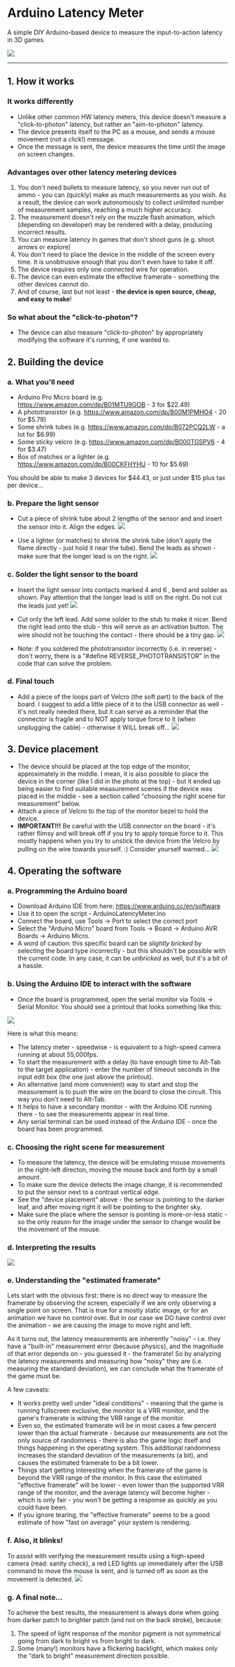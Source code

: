 # Arduino Latency Meter

A simple DIY Arduino-based device to measure the input-to-action latency in 3D games.

![](https://github.com/EugeneFainstain/assets/blob/main/ArduinoLatencyMeter_photos/board_overview.jpg?raw=true)

---

## 1. How it works

### It works differently
* Unlike other common HW latency meters, this device doesn't measure a "click-to-photon" latency, but rather an "aim-to-photon" latency.
* The device presents itself to the PC as a mouse, and sends a mouse movement (not a click!) message.
* Once the message is sent, the device measures the time until the image on screen changes.

### Advantages over other latency metering devices
1. You don't need bullets to measure latency, so you never run out of ammo - you can (quickly) make as much measurements as you wish. As a result, the device can work autonomously to collect unlimited number of measurement samples, reaching a much higher accuracy.
2. The measurement doesn't rely on the muzzle flash animation, which (depending on developer) may be rendered with a delay, producing incorrect results.
3. You can measure latency in games that don't shoot guns (e.g. shoot arrows or explore)
4. You don't need to place the device in the middle of the screen every time. It is unobtrusive enough that you don't even have to take it off.
5. The device requires only one connected wire for operation.
6. The device can even estimate the effective framerate - something the other devices cannot do.
7. And of course, last but not least - **the device is open source, cheap, and easy to make**!

### So what about the "click-to-photon"?

* The device can also measure "click-to-photon" by appropriately modifying the software it's running, if one wanted to.

## 2. Building the device

### a. What you'll need

* Arduino Pro Micro board (e.g. https://www.amazon.com/dp/B01MTU9GOB - 3 for $22.49)
* A phototransistor (e.g. https://www.amazon.com/dp/B00M1PMHO4 - 20 for $5.79)
* Some shrink tubes (e.g. https://www.amazon.com/dp/B072PCQ2LW - a lot for $6.99)
* Some sticky velcro (e.g. https://www.amazon.com/dp/B000TGSPV6 - 4 for $3.47)
* Box of matches or a lighter (e.g. https://www.amazon.com/dp/B00CKFHYHU - 10 for $5.69)

You should be able to make 3 devices for $44.43, or just under $15 plus tax per device...

### b. Prepare the light sensor

* Cut a piece of shrink tube about 2 lengths of the sensor and and insert the sensor into it. Align the edges.
![](https://github.com/EugeneFainstain/assets/blob/main/ArduinoLatencyMeter_photos/prepare_sensor_1.jpg?raw=true)

* Use a lighter (or matches) to shrink the shrink tube (don't apply the flame directly - just hold it near the tube). Bend the leads as shown - make sure that the longer lead is on the right.
![](https://github.com/EugeneFainstain/assets/blob/main/ArduinoLatencyMeter_photos/prepare_sensor_2.jpg?raw=true)

### c. Solder the light sensor to the board

* Insert the light sensor into contacts marked 4 and 6 , bend and solder as shown. Pay attention that the longer lead is still on the right. Do not cut the leads just yet!
![](https://github.com/EugeneFainstain/assets/blob/main/ArduinoLatencyMeter_photos/prepare_board_1.jpg?raw=true)

* Cut only the left lead. Add some solder to the stub to make it nicer. Bend the right lead onto the stub - this will serve as an activation button. The wire should not be touching the contact - there should be a tiny gap.
![](https://github.com/EugeneFainstain/assets/blob/main/ArduinoLatencyMeter_photos/prepare_board_2.jpg?raw=true)

* Note: if you soldered the phototransistor incorrectly (i.e. in reverse) - don't worry, there is a "#define REVERSE_PHOTOTRANSISTOR" in the code that can solve the problem.
 
### d. Final touch

* Add a piece of the loops part of Velcro (the soft part) to the back of the board. I suggest to add a little piece of it to the USB connector as well - it's not really needed there, but it can serve as a reminder that the connector is fragile and to NOT apply torque force to it (when unplugging the cable) - otherwise it WILL break off...
![](https://github.com/EugeneFainstain/assets/blob/main/ArduinoLatencyMeter_photos/prepare_board_3.jpg?raw=true)

## 3. Device placement

- The device should be placed at the top edge of the monitor, approximately in the middle. I mean, it is also possible to place the device in the corner (like I did in the photo at the top) - but it ended up being easier to find suitable measurement scenes if the device was placed in the middle - see a section called "choosing the right scene for measurement" below.
- Attach a piece of Velcro to the top of the monitor bezel to hold the device.
- **IMPORTANT!!!** Be careful with the USB connector on the board - it's rather flimsy and will break off if you try to apply torque force to it. This mostly happens when you try to unstick the device from the Velcro by pulling on the wire towards yourself. :) Consider yourself warned...
![](https://github.com/EugeneFainstain/assets/blob/main/ArduinoLatencyMeter_photos/sensor_placement_1.jpg?raw=true)

## 4. Operating the software

### a. Programming the Arduino board

* Download Arduino IDE from here: https://www.arduino.cc/en/software
* Use it to open the script - ArduinoLatencyMeter.ino
* Connect the board, use Tools -> Port to select the correct port
* Select the "Arduino Micro" board from Tools -> Board -> Arduino AVR Boards -> Arduino Micro.
* A word of caution: this specific board can be _slightly bricked_ by selecting the board type incorrectly - but this shouldn't be possible with the current code. In any case, it can be _unbricked_ as well, but it's a bit of a hassle.

### b. Using the Arduino IDE to interact with the software

* Once the board is programmed, open the serial monitor via Tools -> Serial Monitor. You should see a printout that looks something like this:

![](https://github.com/EugeneFainstain/assets/blob/main/ArduinoLatencyMeter_photos/welcome_note.png?raw=true)

Here is what this means:
* The latency meter - speedwise - is equivalent to a high-speed camera running at about 55,000fps.
* To start the measurement with a delay (to have enough time to Alt-Tab to the target application) - enter the number of timeout seconds in the input edit box (the one just above the printout).
* An alternative (and more convenient) way to start and stop the measurement is to push the wire on the board to close the circuit. This way you don't need to Alt-Tab.
* It helps to have a secondary monitor - with the Arduino IDE running there - to see the measurements appear in real time.
* Any serial terminal can be used instead of the Arduino IDE - once the board has been programmed.

### c. Choosing the right scene for measurement

* To measure the latency, the device will be emulating mouse movements in the right-left directon, moving the mouse back and forth by a small amount.
* To make sure the device detects the image change, it is recommended to put the sensor next to a contrast vertical edge.
* See the "device placement" above - the sensor is pointing to the darker leaf, and after moving right it will be pointing to the brighter sky.
* Make sure the place where the sensor is pointing is more-or-less static - so the only reason for the image under the sensor to change would be the movement of the mouse.

### d. Interpreting the results
![](https://github.com/EugeneFainstain/assets/blob/main/ArduinoLatencyMeter_photos/measurements_explanation.png?raw=true)

### e. Understanding the "estimated framerate"

Lets start with the obvious first: there is no direct way to measure the framerate by observing the screen, especially if we are only observing a single point on screen.
That is true for a mostly static image, or for an animation we have no control over. But in our case we DO have control over the animation - we are causing the image to move right and left.

As it turns out, the latency measurements are inherently "noisy" - i.e. they have a "built-in" measurement error (because physics), and the magnitude of that error depends on - you guessed it - the framerate!
So by analyzing the latency measurements and measuring how "noisy" they are (i.e. measuring the standard deviation), we can conclude what the framerate of the game must be.

A few caveats:
* It works pretty well under "ideal conditions" - meaning that the game is running fullscreen exclusive, the monitor is a VRR monitor, and the game's framerate is withing the VRR range of the monitor.
* Even so, the estimated framerate will be in most cases a few percent lower than the actual framerate - because our measurements are not the only source of randomness - there is also the game logic itself and things happening in the operating system.
This additional randomness increases the standard deviation of the measurements (a bit), and causes the estimated framerate to be a bit lower.
* Things start getting interesting when the framerate of the game is beyond the VRR range of the monitor. In this case the estimated "effective framerate" will be lower - even lower than the supported VRR range of the monitor,
and the average latency will become higher - which is only fair - you won't be getting a response as quickly as you could have been.
* If you ignore tearing, the "effective framerate" seems to be a good estimate of how "fast on average" your system is rendering.

### f. Also, it blinks!

To assist with verifying the measurement results using a high-speed camera (read: sanity check), a red LED lights up immediately after the USB command to move the mouse is sent, and is turned off as soon as the movement is detected.
![](https://github.com/EugeneFainstain/assets/blob/main/ArduinoLatencyMeter_photos/board_placement_closeup.jpg?raw=true)

### g. A final note...

To achieve the best results, the measurement is always done when going from darker patch to brighter patch (and not on the back stroke), because:

1. The speed of light response of the monitor pigment is not symmetrical going from dark to bright vs from bright to dark.
2. Some (many!) monitors have a flickering backlight, which makes only the "dark to bright" measurement direction possible.
